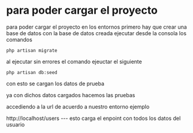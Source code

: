 # para poder cargar el proyecto
para poder cargar el proyecto en los entornos primero hay que crear una base de datos
con la base de datos creada
ejecutar desde la consola los comandos 

```
php artisan migrate
```

al ejecutar sin errores el comando ejeuctar el siguiente

```
php artisan db:seed
```
con esto se cargan los datos de prueba

ya con dichos datos cargados hacemos las pruebas 

accediendo a la url de acuerdo a nuestro entorno ejemplo 

http://localhost/users  --- esto carga el enpoint con todos los datos del usuario



